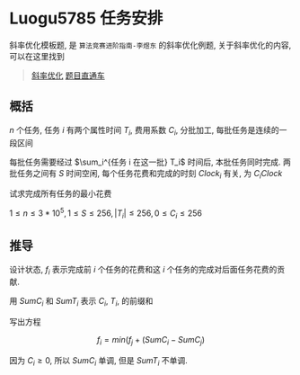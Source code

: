 # Luogu5785 任务安排

斜率优化模板题,  是 `算法竞赛进阶指南-李煜东` 的斜率优化例题, 关于斜率优化的内容, 可以在这里找到

> [斜率优化](https://www.luogu.com.cn/blog/Wild-Donkey/xie-shuai-you-hua-convex-hull-optimisation)
>  [题目直通车](https://www.luogu.com.cn/problem/P5785)

## 概括

$n$ 个任务, 任务 $i$ 有两个属性时间 $T_i$, 费用系数 $C_i$, 分批加工, 每批任务是连续的一段区间

每批任务需要经过 $\sum_i^{任务 i 在这一批} T_i$ 时间后, 本批任务同时完成. 两批任务之间有 $S$ 时间空闲, 每个任务花费和完成的时刻 $Clock_i$ 有关, 为 $C_iClock$

试求完成所有任务的最小花费

$1 \leq n \leq 3*10^5, 1 \leq S \leq 256, |T_i| \leq 256, 0 \leq C_i \leq 256$

## 推导

设计状态, $f_i$ 表示完成前 $i$ 个任务的花费和这 $i$ 个任务的完成对后面任务花费的贡献.

用 $SumC_i$ 和 $SumT_i$ 表示 $C_i$, $T_i$, 的前缀和

写出方程

$$
f_i = min(f_j + (SumC_i - SumC_j)
$$

因为 $C_i \geq 0$, 所以 $SumC_i$ 单调, 但是 $SumT_i$ 不单调.